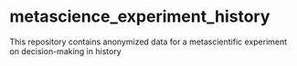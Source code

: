 # metascience_experiment_history
This repository contains anonymized data for a metascientific experiment on decision-making in history
